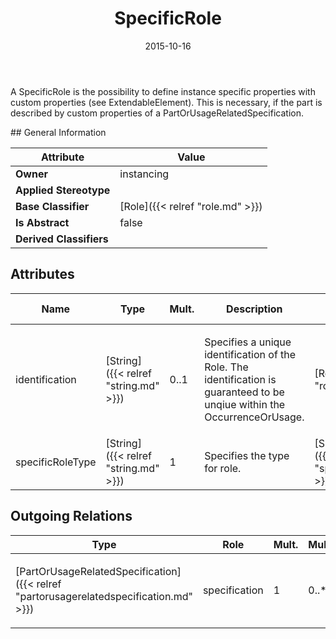 ﻿---
title: SpecificRole
toc: false
type: specs
date: "2015-10-16"
draft: false
specification: VEC
version: 1.1.2
documentType: "Recommendation"
elementType: Class
classes:
  - SpecificRole
menu_name: vec-1.1.2
---
<p> A SpecificRole is the possibility to define instance specific properties with custom properties (see ExtendableElement). This is necessary, if the part is described by custom properties of a PartOrUsageRelatedSpecification.      </p>
## General Information

| Attribute               | Value |
|-------------------------|-------|
| **Owner**               | instancing |
| **Applied Stereotype**  |   |
| **Base Classifier**     | [Role]({{< relref "role.md" >}})<br/>  |
| **Is Abstract**         | false |
| **Derived Classifiers** |   |

## Attributes
|  Name  |  Type  |  Mult.  |  Description  |  Owning Classifier  |
|--------|--------|---------|---------------|--------------|
|identification | [String]({{< relref "string.md" >}}) | 0..1 | <p>Specifies a unique identification of the Role. The identification is guaranteed to be unqiue within the OccurrenceOrUsage. </p> | [Role]({{< relref "role.md" >}}) |
|specificRoleType | [String]({{< relref "string.md" >}}) | 1 | <p>Specifies the type for role.  </p> | [SpecificRole]({{< relref "specificrole.md" >}}) |

## Outgoing Relations
|    Type  |   Role   |   Mult.   |   Mult.   |   Description   |
|----------|----------|-----------|-----------|-----------------|
| [PartOrUsageRelatedSpecification]({{< relref "partorusagerelatedspecification.md" >}}) | specification | 1 | 0..* | <p> References the <i>PartOrUsageRelatedSpecification </i>that is instantiated by this <i>SpecificRole.</i>      </p> |

